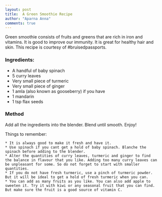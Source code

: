 ```yaml
---
layout: post
title:  A Green Smoothie Recipe
author: "Aparna Anna"
comments: true
---
```


Green smoothie consists of fruits and greens that are rich in iron and vitamins. It is good to improve our immunity. It is great for healthy hair and skin. This recipe is courtesy of #bruisedpassports.

### Ingredients:

* A handful of baby spinach
* 5 curry leaves
* Very small piece of turmeric
* Very small piece of ginger
* 1 amla (also known as gooseberry) if you have 
* 1 mandarin
* 1 tsp flax seeds

### Method
Add all the ingredients into the blender. Blend until smooth. Enjoy!

Things to remember:

    * It is always good to make it fresh and have it.
    * Use spinach if you cant get a hold of baby spinach. Blanche the spinach before adding to the blender. 
    * Alter the quantities of curry leaves, turmeric and ginger to find the balance in flavour that you like. Adding too many curry leaves can be unpleasant for some. So do not forget to start with smaller quantities. 
    * If you do not have fresh turmeric, use a pinch of turmeric powder. But it will be ideal to get a hold of fresh turmeric when you can. 
    * You can add as many fruits as you like. You can also add apple to sweeten it. Try it with kiwi or any seasonal fruit that you can find. But make sure the fruit is a good source of vitamin C. 